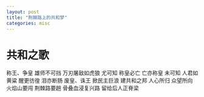 ```yaml
---
layout: post
title: "荆棘路上的共和梦"
categories: misc
---
```


# 共和之歌

称王、争皇
雄师不可挡
万刃屠敌如虎狼
尤可知
称皇必亡
亡亦称皇
未可知
人君如黄粱
醒更彷徨
泪亦断肠
废皇、诛王
掀民主巨浪
建共和之邦
人心所归
众望所向
火焰山要闯
荆棘路要趟
骨叠血浸复兴路
留给后人正脊梁

